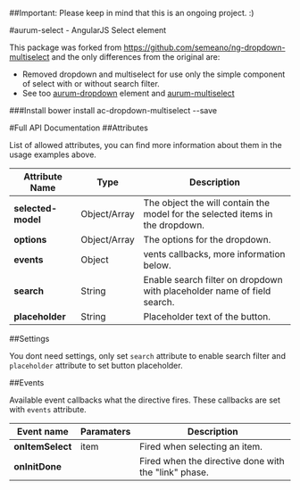 ##Important: Please keep in mind that this is an ongoing project. :)

#aurum-select - AngularJS Select element

This package was forked from https://github.com/semeano/ng-dropdown-multiselect and the only differences from the original are:

* Removed dropdown and multiselect for use only the simple component of select with or without search filter.
* See too [aurum-dropdown](#) element and [aurum-multiselect](#)

###Install
  bower install ac-dropdown-multiselect --save

#Full API Documentation
##Attributes

List of allowed attributes, you can find more information about them in the usage examples above.

| Attribute Name      | Type         | Description    |
| ------------------- | ------------ | -------------- |
| **selected-model**  | Object/Array | The object the will contain the model for the selected items in the dropdown. |
| **options**         | Object/Array | The options for the dropdown. |
| **events**          | Object       | vents callbacks, more information below. |
| **search**          | String       | Enable search filter on dropdown with placeholder name of field search. |
| **placeholder**     | String       | Placeholder text of the button. |

##Settings

You dont need settings, only set `search` attribute to enable search filter and `placeholder` attribute to set button placeholder.

##Events

Available event callbacks what the directive fires. These callbacks are set with `events` attribute.

| Event name  | Paramaters  | Description   |
| ----------- | ----------- | ------------- |
| **onItemSelect** | item | Fired when selecting an item. |
| **onInitDone** |  | Fired when the directive done with the "link" phase. |
